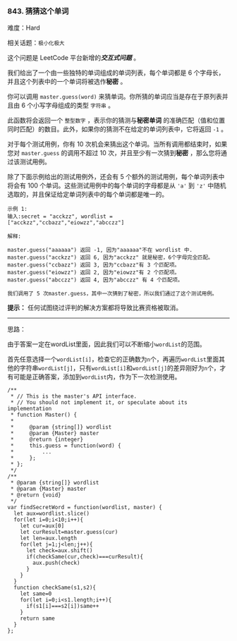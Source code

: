 ### 843. 猜猜这个单词

难度：Hard

相关话题：`极小化极大`

这个问题是 LeetCode 平台新增的***交互式问题*** 。



我们给出了一个由一些独特的单词组成的单词列表，每个单词都是 6 个字母长，并且这个列表中的一个单词将被选作**秘密** 。



你可以调用  `master.guess(word)`  来猜单词。你所猜的单词应当是存在于原列表并且由 6 个小写字母组成的类型 `字符串` 。



此函数将会返回一个 `整型数字` ，表示你的猜测与**秘密单词** 的准确匹配（值和位置同时匹配）的数目。此外，如果你的猜测不在给定的单词列表中，它将返回  `-1` 。



对于每个测试用例，你有 10 次机会来猜出这个单词。当所有调用都结束时，如果您对  `master.guess`  的调用不超过 10 次，并且至少有一次猜到**秘密** ，那么您将通过该测试用例。



除了下面示例给出的测试用例外，还会有 5 个额外的测试用例，每个单词列表中将会有 100 个单词。这些测试用例中的每个单词的字母都是从  `'a'`  到  `'z'` 中随机选取的，并且保证给定单词列表中的每个单词都是唯一的。



```
示例 1:
输入:secret = "acckzz", wordlist = ["acckzz","ccbazz","eiowzz","abcczz"]

解释:

master.guess("aaaaaa") 返回 -1, 因为"aaaaaa"不在 wordlist 中.
master.guess("acckzz") 返回 6, 因为"acckzz" 就是秘密，6个字母完全匹配。
master.guess("ccbazz") 返回 3, 因为"ccbazz"有 3 个匹配项。
master.guess("eiowzz") 返回 2, 因为"eiowzz"有 2 个匹配项。
master.guess("abcczz") 返回 4, 因为"abcczz" 有 4 个匹配项。

我们调用了 5 次master.guess，其中一次猜到了秘密，所以我们通过了这个测试用例。
```


**提示：** 任何试图绕过评判的解决方案都将导致比赛资格被取消。




-----

思路：

由于答案一定在wordList里面，因此我们可以不断缩小`wordList`的范围。

首先任意选择一个`wordList[i]`，检查它的正确数为`n`个，再遍历`wordList`里面其他的字符串`wordList[j]`，只有`wordList[i]`和`wordList[j]`的差异刚好为`n`个，才有可能是正确答案，添加到`wordList`内，作为下一次检测使用。

```
/**
 * // This is the master's API interface.
 * // You should not implement it, or speculate about its implementation
 * function Master() {
 *
 *     @param {string[]} wordlist
 *     @param {Master} master
 *     @return {integer}
 *     this.guess = function(word) {
 *         ...
 *     };
 * };
 */
/**
 * @param {string[]} wordlist
 * @param {Master} master
 * @return {void}
 */
var findSecretWord = function(wordlist, master) {
  let aux=wordlist.slice()
  for(let i=0;i<10;i++){
    let cur=aux[0]
    let curResult=master.guess(cur)
    let len=aux.length
    for(let j=1;j<len;j++){
      let check=aux.shift()
      if(checkSame(cur,check)===curResult){
        aux.push(check)
      }
    }
  }
  function checkSame(s1,s2){
    let same=0
    for(let i=0;i<s1.length;i++){
      if(s1[i]===s2[i])same++
    }
    return same
  }
};
```

